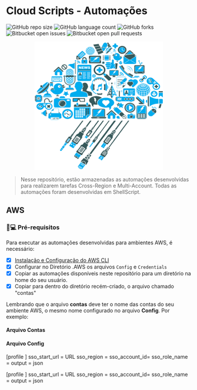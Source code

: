 # Cloud Scripts - Automações

<!---Esses são exemplos. Veja https://shields.io para outras pessoas ou para personalizar este conjunto de escudos. Você pode querer incluir dependências, status do projeto e informações de licença aqui--->

![GitHub repo size](https://img.shields.io/github/repo-size/iuricode/README-template?style=for-the-badge)
![GitHub language count](https://img.shields.io/github/languages/count/iuricode/README-template?style=for-the-badge)
![GitHub forks](https://img.shields.io/github/forks/iuricode/README-template?style=for-the-badge)
![Bitbucket open issues](https://img.shields.io/bitbucket/issues/iuricode/README-template?style=for-the-badge)
![Bitbucket open pull requests](https://img.shields.io/bitbucket/pr-raw/iuricode/README-template?style=for-the-badge)

<p align="center">
  <img src="cloud-img.png" alt="Cloud Computing" style="width: 350px; height: 350px;">
</p>

> Nesse repositório, estão armazenadas as automações desenvolvidas para realizarem tarefas Cross-Region e Multi-Account. Todas as automações foram desenvolvidas em ShellScript.

## AWS
### 🚀💻 Pré-requisitos

Para executar as automações desenvolvidas para ambientes AWS, é necessário:
- [x] [Instalação e Configuração do AWS CLI](https://aws.amazon.com/pt/cli/)
- [x] Configurar no Diretório .AWS os arquivos `Config` e `Credentials`
- [x] Copiar as automações disponíveis neste repositório para um diretório na home do seu usuário.
- [x] Copiar para dentro do diretório recém-criado, o arquivo chamado "contas"

Lembrando que o arquivo <b>contas</b> deve ter o nome das contas do seu ambiente AWS, o mesmo nome configurado no arquivo <b>Config</b>. Por exemplo:

#### Arquivo Contas
<AccountName-Num1>
<AccountName-Num2>

#### Arquivo Config
[profile <AccountName-Num1>]
sso_start_url = URL
sso_region = <region>
sso_account_id=<ID Number>
sso_role_name = <PermissionSet>
output = json

[profile <AccountName-Num2>]
sso_start_url = URL
sso_region = <region>
sso_account_id=<ID Number>
sso_role_name = <PermissionSet>
output = json
